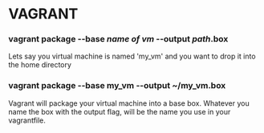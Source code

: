 # VAGRANT

### vagrant package --base *name of vm* --output *path*.box <br />
Lets say you virtual machine is named 'my_vm' and you want to drop it into the home directory <br />

### vagrant package --base my_vm --output ~/my_vm.box <br />
Vagrant will package your virtual machine into a base box. Whatever you name the box with the output flag, will be the name you use in your vagrantfile. <br />
